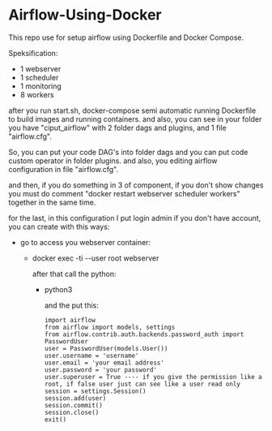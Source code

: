 # Airflow-Using-Docker
This repo use for setup airflow using Dockerfile and Docker Compose.

Speksification:
- 1 webserver
- 1 scheduler
- 1 monitoring
- 8 workers

after you run start.sh, docker-compose semi automatic running Dockerfile to build images and running containers.
and also, you can see in your folder you have "ciput_airflow" with 2 folder dags and plugins, and 1 file "airflow.cfg".

So, you can put your code DAG's into folder dags and you can put code custom operator in folder plugins.
and also, you editing airflow configuration in file "airflow.cfg".

and then, if you do something in 3 of component, if you don't show changes you must do comment "docker restart webserver scheduler workers" together in the same time.

for the last, in this configuration I put login admin
if you don't have account, you can create with this ways:
- go to access you webserver container:
   - docker exec -ti --user root webserver
   
     after that call the python:
     
      - python3
      
        and the put this:
        
            import airflow
            from airflow import models, settings
            from airflow.contrib.auth.backends.password_auth import PasswordUser
            user = PasswordUser(models.User())
            user.username = 'username'
            user.email = 'your email address'
            user.password = 'your password'
            user.superuser = True ---- if you give the permission like a root, if false user just can see like a user read only
            session = settings.Session()
            session.add(user)
            session.commit()
            session.close()
            exit()
            
            
